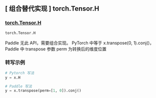 ## [ 组合替代实现 ] torch.Tensor.H

### [torch.Tensor.H](https://pytorch.org/docs/stable/tensors.html?#torch.Tensor.H)

```python
torch.Tensor.H
```

Paddle 无此 API，需要组合实现。
PyTorch 中等于 x.transpose(0, 1).conj()，Paddle 中 transpose 参数 perm 为转换后的维度位置

### 转写示例

```python
# Pytorch 写法
y = x.H

# Paddle 写法
y = x.transpose(perm=[1, 0]).conj()
```
